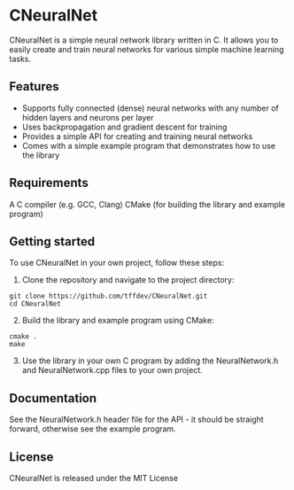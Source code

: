 # CNeuralNet

CNeuralNet is a simple neural network library written in C. It allows you to easily create and train neural networks for various simple machine learning tasks.

## Features
* Supports fully connected (dense) neural networks with any number of hidden layers and neurons per layer
* Uses backpropagation and gradient descent for training
* Provides a simple API for creating and training neural networks
* Comes with a simple example program that demonstrates how to use the library

## Requirements
A C compiler (e.g. GCC, Clang)
CMake (for building the library and example program)

## Getting started
To use CNeuralNet in your own project, follow these steps:

1. Clone the repository and navigate to the project directory:
```
git clone https://github.com/tffdev/CNeuralNet.git
cd CNeuralNet
```
2. Build the library and example program using CMake:
```
cmake .
make
```
3. Use the library in your own C program by adding the NeuralNetwork.h and NeuralNetwork.cpp files to your own project.

## Documentation
See the NeuralNetwork.h header file for the API - it should be straight forward, otherwise see the example program.

## License
CNeuralNet is released under the MIT License



